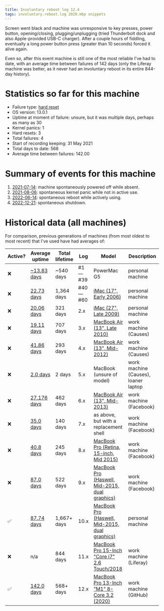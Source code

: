 ```yaml
---
title: Involuntary reboot log 12.4
tags: involuntary.reboot.log 2020.mbp snippets
---
```


Screen went black and machine was unresponsive to key presses, power button, opening/closing, plugging/unplugging (tried Thunderbolt dock and also Apple-provided USB-C charger). After a couple hours of fiddling, eventually a long power button press (greater than 10 seconds) forced it alive again.

Even so, after this event machine is still one of the most reliable I've had to date, with an average time between failures of 142 days (only the Liferay machine was better, as it never had an involuntary reboot in its entire 844-day history).

# Statistics so far for this machine

-   Failure type: [hard reset](/wiki/Hard_reset)
-   OS version: 13.0.1
-   Uptime at moment of failure: unsure, but it was multiple days, perhaps as many as 30
-   Kernel panics: 1
-   Hard resets: 3
-   Total failures: 4
-   Start of recording keeping: 31 May 2021
-   Total days to date: 568
-   Average time between failures: 142.00

# Summary of events for this machine

1. [2021-07-14](/snippets/1167): machine spontaneously powered off while absent.
1. [2021-08-06](/snippets/1168): spontaneous kernel panic while not in active use.
1. [2022-06-14](/snippets/1174): spontaneous reboot while actively using.
1. [2022-12-21](/snippets/1175): spontaneous shutdown.

# Historical data (all machines)

For comparison, previous generations of machines (from most oldest to most recent) that I've used have had averages of:

| Active? | Average uptime | Total lifetime | Log | Model | Description |
| --- | --- | --- | --- | --- | --- |
| ❌ | [~13.83 days](/blog/involuntary-reboot-log-39) | \~540 days | #1 &mdash; #39 | PowerMac G5 | personal machine |
| ❌ | [22.73 days](/blog/involuntary-reboot-log-60) | 1,364 days | #40 &mdash; #60 | [iMac (17", Early 2006)](http://www.everymac.com/systems/apple/imac/specs/imac_cd_1.83_17.html) | personal machine |
| ❌ | [20.06 days](/snippets/23) | 321 days | 2.x | [iMac (27", Late 2009)](http://www.everymac.com/systems/apple/imac/stats/imac-core-i5-2.66-27-inch-aluminum-late-2009-specs.html) | personal machine |
| ❌ | [19.11 days](/snippets/128) | 707 days | 3.x | [MacBook Air (13", Late 2010)](http://www.everymac.com/systems/apple/macbook-air/specs/macbook-air-core-2-duo-2.13-13-late-2010-specs.html) | work machine (Causes) |
| ❌ | [41.86 days](/snippets/170) | 293 days | 4.x | [MacBook Air (13", Mid-2012)](http://www.everymac.com/systems/apple/macbook-air/specs/macbook-air-core-i5-1.8-13-mid-2012-specs.html) | work machine (Causes) |
| ❌ | [2.0 days](/snippets/171) | 2 days | 5.x | MacBook (unsure of model) | work machine (Causes), loaner laptop |
| ❌ | [27.176 days](/snippets/1117) | 462 days | 6.x | [MacBook Air (13", Mid-2013)](http://www.everymac.com/systems/apple/macbook-air/specs/macbook-air-core-i7-1.7-13-mid-2013-specs.html) | work machine (Facebook) |
| ❌ | [35.0 days](/snippets/1138) | 140 days | 7.x | as above, but with a replacement shell | work machine (Facebook) |
| ❌ | [40.8 days](/snippets/1144) | 245 days | 8.x | [MacBook Pro (Retina, 15-inch, Mid 2015)](http://www.everymac.com/systems/apple/macbook_pro/specs/macbook-pro-core-i7-2.8-15-iris-only-mid-2015-retina-display-specs.html) | work machine (Facebook) |
| ❌ | [87.0 days](/snippets/1153) | 522 days | 9.x | [MacBook Pro (Haswell, Mid-2015, dual graphics)](http://www.everymac.com/systems/apple/macbook_pro/specs/macbook-pro-core-i7-2.8-15-dual-graphics-mid-2015-retina-display-specs.html) | work machine (Facebook) |
| ✅ | [87.74 days](/snippets/1173) | 1,667+ days | 10.x | [MacBook Pro (Haswell, Mid-2015, dual graphics)](http://www.everymac.com/systems/apple/macbook_pro/specs/macbook-pro-core-i7-2.8-15-dual-graphics-mid-2015-retina-display-specs.html) | personal machine |
| ❌ | n/a | 844 days | 11.x | [MacBook Pro 15-Inch "Core i7" 2.6 Touch/2018](https://everymac.com/systems/apple/macbook_pro/specs/macbook-pro-core-i7-2.6-15-mid-2018-true-tone-display-touch-bar-specs.html) | work machine (Liferay) |
| ✅ | [142.0 days](/snippets/1175) | 568+ days | 12.x | [MacBook Pro 13-Inch "M1" 8-Core 3.2 (2020)](https://everymac.com/systems/apple/macbook_pro/specs/macbook-pro-m1-8-core-13-2020-specs.html) | work machine (GitHub) |
